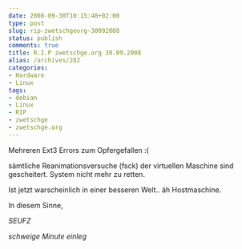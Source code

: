 ```yaml
---
date: 2008-09-30T10:15:48+02:00
type: post
slug: rip-zwetschgeorg-30092008
status: publish
comments: true
title: R.I.P zwetschge.org 30.09.2008
alias: /archives/282
categories:
- Hardware
- Linux
tags:
- debian
- Linux
- RIP
- zwetschge
- zwetschge.org
---
```


Mehreren Ext3 Errors zum Opfergefallen :(

sämtliche Reanimationsversuche (fsck) der virtuellen Maschine sind gescheitert. System nicht mehr zu retten.

Ist jetzt warscheinlich in einer besseren Welt.. äh Hostmaschine.

In diesem Sinne,

*SEUFZ*

*schweige Minute einleg*
